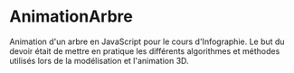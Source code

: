 # AnimationArbre
Animation d'un arbre en JavaScript pour le cours d'Infographie. Le but du devoir était de mettre en pratique les différents algorithmes et méthodes utilisés lors de la modélisation et l'animation 3D.
